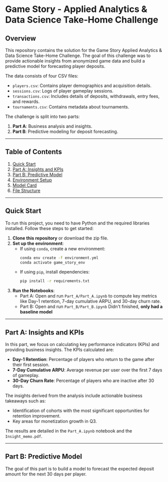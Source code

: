 # Game Story - Applied Analytics & Data Science Take-Home Challenge

## Overview

This repository contains the solution for the Game Story Applied Analytics & Data Science Take-Home Challenge. The goal of this challenge was to provide actionable insights from anonymized game data and build a predictive model for forecasting player deposits.

The data consists of four CSV files:
- `players.csv`: Contains player demographics and acquisition details.
- `sessions.csv`: Logs of player gameplay sessions.
- `transactions.csv`: Includes details of deposits, withdrawals, entry fees, and rewards.
- `tournaments.csv`: Contains metadata about tournaments.

The challenge is split into two parts:
1. **Part A**: Business analysis and insights.
2. **Part B**: Predictive modeling for deposit forecasting.

---

## Table of Contents

1. [Quick Start](#quick-start)
2. [Part A: Insights and KPIs](#part-a-insights-and-kpis)
3. [Part B: Predictive Model](#part-b-predictive-model)
4. [Environment Setup](#environment-setup)
5. [Model Card](#model-card)
6. [File Structure](#file-structure)

---

## Quick Start

To run this project, you need to have Python and the required libraries installed. Follow these steps to get started:

1. **Clone this repository** or download the zip file.
2. **Set up the environment**:
   - If using `conda`, create a new environment:
     ```bash
     conda env create -f environment.yml
     conda activate game_story_env
     ```
   - If using `pip`, install dependencies:
     ```bash
     pip install -r requirements.txt
     ```
3. **Run the Notebooks**:
   - Part A: Open and run `Part_A/Part_A.ipynb` to compute key metrics like Day-1 retention, 7-day cumulative ARPU, and 30-day churn rate.
   - Part B: Open and run `Part_B/Part_B.ipynb` Didn't finished, **only had a baseline model**

---

## Part A: Insights and KPIs

In this part, we focus on calculating key performance indicators (KPIs) and providing business insights. The KPIs calculated are:
- **Day-1 Retention**: Percentage of players who return to the game after their first session.
- **7-Day Cumulative ARPU**: Average revenue per user over the first 7 days of gameplay.
- **30-Day Churn Rate**: Percentage of players who are inactive after 30 days.

The insights derived from the analysis include actionable business takeaways such as:
- Identification of cohorts with the most significant opportunities for retention improvement.
- Key areas for monetization growth in Q3.

The results are detailed in the `Part_A.ipynb` notebook and the `Insight_memo.pdf`.

---

## Part B: Predictive Model

The goal of this part is to build a model to forecast the expected deposit amount for the next 30 days per player.
